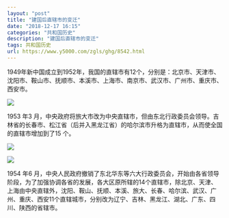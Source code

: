 ```yaml
---
layout: "post"
title: "建国后直辖市的变迁"
date: "2018-12-17 16:15"
categories: "共和国历史"
description: "建国后直辖市的变迁"
tags: 共和国历史
url: https://www.y5000.com/zgls/ghg/8542.html
---
```






1949年新中国成立到1952年，我国的直辖市有12个，分别是：北京市、天津市、沈阳市、鞍山市、抚顺市、本溪市、上海市、南京市、武汉市、广州市、重庆市、西安市。

![](https://img.y5000.com/uploads/allimg/161228/8-16122Q0042QT.jpg)

1953 年3
月，中央政府将旅大市改为中央直辖市，但由东北行政委员会领导。吉林省的长春市、松江省（后并入黑龙江省）的哈尔滨市升格为直辖市，从而使全国的直辖市增加到了15
个。

![](https://img.y5000.com/uploads/allimg/161228/8-16122Q01249527.jpg)

![](https://img.y5000.com/uploads/allimg/161228/1013204162-0.jpg)

1954 年6
月，中央人民政府撤销了东北华东等六大行政委员会，开始由各省领导阶段，为了加强协调各省的发展，各大区原所辖的14个直辖市，除北京、天津、上海由中央直辖外，沈阳、鞍山、抚顺、本溪、旅大、长春、哈尔滨、武汉、广州、重庆、西安11个直辖城市，分别改为辽宁、吉林、黑龙江、湖北、广东、四川、陕西的省辖市。
